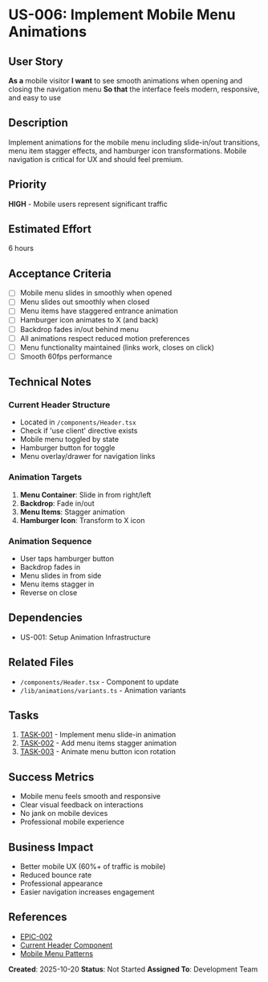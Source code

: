 # US-006: Implement Mobile Menu Animations

## User Story

**As a** mobile visitor
**I want** to see smooth animations when opening and closing the navigation menu
**So that** the interface feels modern, responsive, and easy to use

## Description

Implement animations for the mobile menu including slide-in/out transitions, menu item stagger effects, and hamburger icon transformations. Mobile navigation is critical for UX and should feel premium.

## Priority

**HIGH** - Mobile users represent significant traffic

## Estimated Effort

6 hours

## Acceptance Criteria

- [ ] Mobile menu slides in smoothly when opened
- [ ] Menu slides out smoothly when closed
- [ ] Menu items have staggered entrance animation
- [ ] Hamburger icon animates to X (and back)
- [ ] Backdrop fades in/out behind menu
- [ ] All animations respect reduced motion preferences
- [ ] Menu functionality maintained (links work, closes on click)
- [ ] Smooth 60fps performance

## Technical Notes

### Current Header Structure

- Located in `/components/Header.tsx`
- Check if 'use client' directive exists
- Mobile menu toggled by state
- Hamburger button for toggle
- Menu overlay/drawer for navigation links

### Animation Targets

1. **Menu Container**: Slide in from right/left
2. **Backdrop**: Fade in/out
3. **Menu Items**: Stagger animation
4. **Hamburger Icon**: Transform to X icon

### Animation Sequence

- User taps hamburger button
- Backdrop fades in
- Menu slides in from side
- Menu items stagger in
- Reverse on close

## Dependencies

- US-001: Setup Animation Infrastructure

## Related Files

- `/components/Header.tsx` - Component to update
- `/lib/animations/variants.ts` - Animation variants

## Tasks

1. [TASK-001](./tasks/TASK-001.md) - Implement menu slide-in animation
2. [TASK-002](./tasks/TASK-002.md) - Add menu items stagger animation
3. [TASK-003](./tasks/TASK-003.md) - Animate menu button icon rotation

## Success Metrics

- Mobile menu feels smooth and responsive
- Clear visual feedback on interactions
- No jank on mobile devices
- Professional mobile experience

## Business Impact

- Better mobile UX (60%+ of traffic is mobile)
- Reduced bounce rate
- Professional appearance
- Easier navigation increases engagement

## References

- [EPIC-002](../epic.md)
- [Current Header Component](../../../../components/Header.tsx)
- [Mobile Menu Patterns](https://www.framer.com/motion/examples/)

**Created**: 2025-10-20
**Status**: Not Started
**Assigned To**: Development Team
